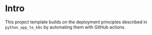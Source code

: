 # Intro

This project template builds on the deployment principles described in `python_app_to_k8s` by automating them with GitHub actions. 


